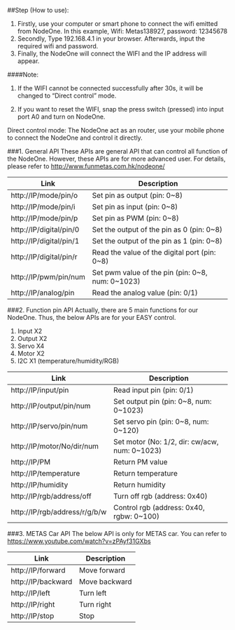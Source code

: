 ##Step (How to use):
1.	Firstly, use your computer or smart phone to connect the wifi emitted from NodeOne.
In this example, 
Wifi: Metas138927, password: 12345678
2.	Secondly, Type 192.168.4.1 in your browser. Afterwards, input the required wifi and password.
3.	Finally, the NodeOne will connect the WIFI and the IP address will appear.

####Note: 

1.	If the WIFI cannot be connected successfully after 30s, it will be changed to “Direct control” mode.

2.	If you want to reset the WIFI, snap the press switch (pressed) into input port A0 and turn on NodeOne.

Direct control mode: The NodeOne act as an router, use your mobile phone to connect the NodeOne and control it directly.

###1. General API
These APIs are general API that can control all function of the NodeOne. However, these APIs are for more advanced user.
For details, please refer to http://www.funmetas.com.hk/nodeone/

Link | Description 
----|------
http://IP/mode/pin/o | Set pin as output (pin: 0~8)  
http://IP/mode/pin/i | Set pin as input (pin: 0~8)
http://IP/mode/pin/p | Set pin as PWM (pin: 0~8)
http://IP/digital/pin/0 | Set the output of the pin as 0 (pin: 0~8)
http://IP/digital/pin/1 | Set the output of the pin as 1 (pin: 0~8)
http://IP/digital/pin/r | Read the value of the digital port (pin: 0~8)
http://IP/pwm/pin/num | Set pwm value of the pin (pin: 0~8, num: 0~1023)
http://IP/analog/pin | Read the analog value (pin: 0/1)



###2. Function pin API
Actually, there are 5 main functions for our NodeOne. Thus, the below APIs are for your EASY control.

1.	Input X2
2.	Output X2
3.	Servo X4
4.	Motor X2
5.	I2C X1 (temperature/humidity/RGB)


Link | Description 
----|------
http://IP/input/pin | Read input pin (pin: 0/1) 
http://IP/output/pin/num | Set output pin (pin: 0~8, num: 0~1023)
http://IP/servo/pin/num | Set servo pin (pin: 0~8, num: 0~120)
http://IP/motor/No/dir/num | Set motor (No: 1/2, dir: cw/acw, num: 0~1023)
http://IP/PM | Return PM value
http://IP/temperature | Return temperature 
http://IP/humidity | Return humidity
http://IP/rgb/address/off | Turn off rgb (address: 0x40)
http://IP/rgb/address/r/g/b/w | Control rgb (address: 0x40, rgbw: 0~100)




###3. METAS Car API
The below API is only for METAS car. You can refer to https://www.youtube.com/watch?v=zPAyf31GXbs

Link | Description 
----|------
http://IP/forward | Move forward
http://IP/backward | Move backward
http://IP/left | Turn left
http://IP/right | Turn right
http://IP/stop | Stop
